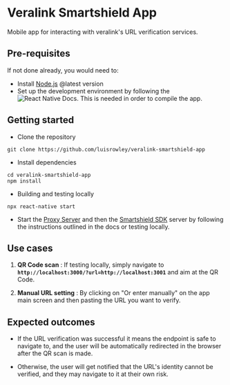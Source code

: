 # Veralink Smartshield App
Mobile app for interacting with veralink's URL verification services.

## Pre-requisites
If not done already, you would need to:
- Install [Node.js](https://nodejs.org/en/) @latest version
- Set up the development environment by following the ![React Native Docs](https://reactnative.dev/docs/environment-setup?guide=native). This is needed in order to compile the app.

## Getting started
- Clone the repository
```
git clone https://github.com/luisrowley/veralink-smartshield-app
```
- Install dependencies
```
cd veralink-smartshield-app
npm install
```
- Building and testing locally
```
npx react-native start
```

- Start the [Proxy Server](https://github.com/luisrowley/veralink-smartshield) and then the [Smartshield SDK](https://github.com/luisrowley/veralink-smartshield-sdk) server by following the instructions outlined in the docs or testing locally.

## Use cases
1. **QR Code scan** : If testing locally, simply navigate to **`http://localhost:3000/?url=http://localhost:3001`** and aim at the QR Code.

2. **Manual URL setting** : By clicking on "Or enter manually" on the app main screen and then pasting the URL you want to verify.

## Expected outcomes
- If the URL verification was successful it means the endpoint is safe to navigate to, and the user will be automatically redirected in the browser after the QR scan is made.

- Otherwise, the user will get notified that the URL's identity cannot be verified, and they may navigate to it at their own risk.
